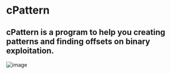 # cPattern
<h2> cPattern is a program to help you creating patterns and finding offsets on binary exploitation.</h2>

![image](https://user-images.githubusercontent.com/115036346/206618387-ae63c7b8-a0ab-4dde-b390-23904369d84b.png)
